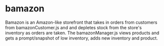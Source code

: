# bamazon

Bamazon is an Amazon-like storefront that takes in orders from customers from bamazonCustomer.js and and depletes stock from the store's inventory as orders are taken. The bamazonManager.js views products and gets a prompt/snapshot of low inventory, adds new inventory and product.